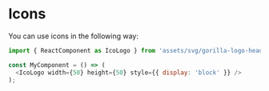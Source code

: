 # Icons

You can use icons in the following way:

```js
import { ReactComponent as IcoLogo } from 'assets/svg/gorilla-logo-head-invert.svg';

const MyComponent = () => (
  <IcoLogo width={50} height={50} style={{ display: 'block' }} />
);
```
